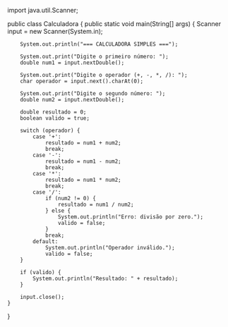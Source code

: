 import java.util.Scanner;

public class Calculadora {
    public static void main(String[] args) {
        Scanner input = new Scanner(System.in);

        System.out.println("=== CALCULADORA SIMPLES ===");

        System.out.print("Digite o primeiro número: ");
        double num1 = input.nextDouble();

        System.out.print("Digite o operador (+, -, *, /): ");
        char operador = input.next().charAt(0);

        System.out.print("Digite o segundo número: ");
        double num2 = input.nextDouble();

        double resultado = 0;
        boolean valido = true;

        switch (operador) {
            case '+':
                resultado = num1 + num2;
                break;
            case '-':
                resultado = num1 - num2;
                break;
            case '*':
                resultado = num1 * num2;
                break;
            case '/':
                if (num2 != 0) {
                    resultado = num1 / num2;
                } else {
                    System.out.println("Erro: divisão por zero.");
                    valido = false;
                }
                break;
            default:
                System.out.println("Operador inválido.");
                valido = false;
        }

        if (valido) {
            System.out.println("Resultado: " + resultado);
        }

        input.close();
    }
}
